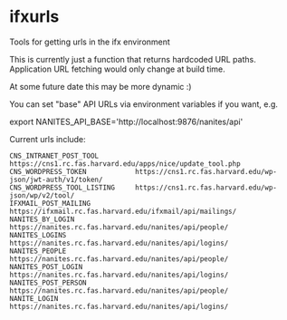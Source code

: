 # ifxurls
Tools for getting urls in the ifx environment

This is currently just a function that returns hardcoded URL paths.  Application URL fetching would only change at build time.

At some future date this may be more dynamic :)

You can set "base" API URLs via environment variables if you want, e.g.

export NANITES_API_BASE='http://localhost:9876/nanites/api'

Current urls include:

    CNS_INTRANET_POST_TOOL         https://cns1.rc.fas.harvard.edu/apps/nice/update_tool.php
    CNS_WORDPRESS_TOKEN            https://cns1.rc.fas.harvard.edu/wp-json/jwt-auth/v1/token/
    CNS_WORDPRESS_TOOL_LISTING     https://cns1.rc.fas.harvard.edu/wp-json/wp/v2/tool/
    IFXMAIL_POST_MAILING           https://ifxmail.rc.fas.harvard.edu/ifxmail/api/mailings/
    NANITES_BY_LOGIN               https://nanites.rc.fas.harvard.edu/nanites/api/people/
    NANITES_LOGINS                 https://nanites.rc.fas.harvard.edu/nanites/api/logins/
    NANITES_PEOPLE                 https://nanites.rc.fas.harvard.edu/nanites/api/people/
    NANITES_POST_LOGIN             https://nanites.rc.fas.harvard.edu/nanites/api/logins/
    NANITES_POST_PERSON            https://nanites.rc.fas.harvard.edu/nanites/api/people/
    NANITE_LOGIN                   https://nanites.rc.fas.harvard.edu/nanites/api/logins/

